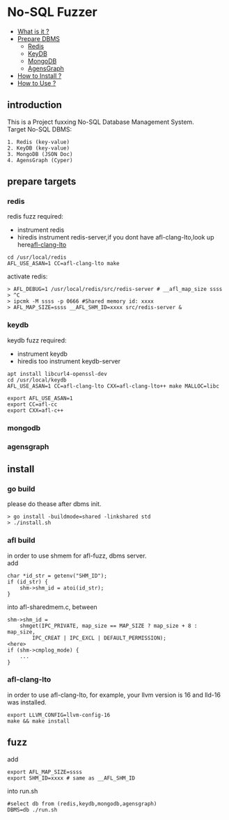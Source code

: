 # No-SQL Fuzzer
* [What is it ?](#introduction)
* [Prepare DBMS](#prepare-targets)
   * [Redis](#redis)
   * [KeyDB](#keydb)
   * [MongoDB](#mongodb)
   * [AgensGraph](#agensgraph)
* [How to Install ?](#install)
* [How to Use ?](#fuzz)

## introduction
This is a Project fuxxing No-SQL Database Management System.<br>
Target No-SQL DBMS:
``` shell
1. Redis (key-value)
2. KeyDB (key-value)
3. MongoDB (JSON Doc)
4. AgensGraph (Cyper)
```

## prepare targets
### redis
redis fuzz required:
- instrument redis
- hiredis
instrument redis-server,if you dont have afl-clang-lto,look up here[afl-clang-lto](#afl-clang-lto)
``` shell
cd /usr/local/redis
AFL_USE_ASAN=1 CC=afl-clang-lto make
```
activate redis: 
``` shell
> AFL_DEBUG=1 /usr/local/redis/src/redis-server # __afl_map_size ssss
> ^C
> ipcmk -M ssss -p 0666 #Shared memory id: xxxx
> AFL_MAP_SIZE=ssss __AFL_SHM_ID=xxxx src/redis-server &
```
### keydb
keydb fuzz required:
- instrument keydb
- hiredis too
instrument keydb-server
``` shell
apt install libcurl4-openssl-dev
cd /usr/local/keydb
AFL_USE_ASAN=1 CC=afl-clang-lto CXX=afl-clang-lto++ make MALLOC=libc
```

``` shell
export AFL_USE_ASAN=1
export CC=afl-cc
export CXX=afl-c++
```
### mongodb
### agensgraph

## install
### go build
please do thease after dbms init.
``` shell
> go install -buildmode=shared -linkshared std
> ./install.sh
```
### afl build
in order to use shmem for afl-fuzz, dbms server.<br>
add
``` shell
char *id_str = getenv("SHM_ID");
if (id_str) {
    shm->shm_id = atoi(id_str);
}
```
into afl-sharedmem.c, between 
``` shell
shm->shm_id =
    shmget(IPC_PRIVATE, map_size == MAP_SIZE ? map_size + 8 : map_size,
        IPC_CREAT | IPC_EXCL | DEFAULT_PERMISSION);
<here>
if (shm->cmplog_mode) {
    ...
}
```
### afl-clang-lto
in order to use afl-clang-lto, for example, your llvm version is 16 and lld-16 was installed.
``` shell
export LLVM_CONFIG=llvm-config-16
make && make install
```
## fuzz
add
``` shell
export AFL_MAP_SIZE=ssss
export SHM_ID=xxxx # same as __AFL_SHM_ID
```
into run.sh
``` shell
#select db from (redis,keydb,mongodb,agensgraph)
DBMS=db ./run.sh 
```
